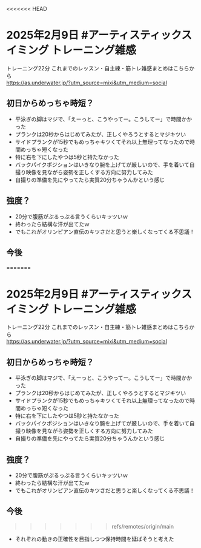 <<<<<<< HEAD
# 2025年2月9日 #アーティスティックスイミング トレーニング雑感
トレーニング22分
これまでのレッスン・自主練・筋トレ雑感まとめはこちらから  
https://as.underwater.jp/?utm_source=mixi&utm_medium=social  
## 初日からめっちゃ時短？
- 平泳ぎの脚はマジで、「えーっと、こうやってー。こうしてー」で時間かかった
- プランクは20秒からはじめてみたが、正しくやろうとするとマジキツい
- サイドプランクが15秒でもめっちゃキツくてそれ以上無理ってなったので時間めっちゃ短くなった
- 特に右を下にしたやつは5秒と持たなかった
- バックパイクポジションはいきなり腕を上げてが厳しいので、手を着いて自撮り映像を見ながら姿勢を正しくする方向に努力してみた
- 自撮りの準備を先にやってたら実質20分ちゃうんかという感じ
## 強度？
- 20分で腹筋がぷるっぷる言うくらいキッツいｗ
- 終わったら結構な汗が出てたｗ
- でもこれがオリンピアン直伝のキツさだと思うと楽しくなってくる不思議！
## 今後
=======
# 2025年2月9日 #アーティスティックスイミング トレーニング雑感
トレーニング22分
これまでのレッスン・自主練・筋トレ雑感まとめはこちらから  
https://as.underwater.jp/?utm_source=mixi&utm_medium=social  
## 初日からめっちゃ時短？
- 平泳ぎの脚はマジで、「えーっと、こうやってー。こうしてー」で時間かかった
- プランクは20秒からはじめてみたが、正しくやろうとするとマジキツい
- サイドプランクが15秒でもめっちゃキツくてそれ以上無理ってなったので時間めっちゃ短くなった
- 特に右を下にしたやつは5秒と持たなかった
- バックパイクポジションはいきなり腕を上げてが厳しいので、手を着いて自撮り映像を見ながら姿勢を正しくする方向に努力してみた
- 自撮りの準備を先にやってたら実質20分ちゃうんかという感じ
## 強度？
- 20分で腹筋がぷるっぷる言うくらいキッツいｗ
- 終わったら結構な汗が出てたｗ
- でもこれがオリンピアン直伝のキツさだと思うと楽しくなってくる不思議！
## 今後
>>>>>>> refs/remotes/origin/main
- それぞれの動きの正確性を目指しつつ保持時間を延ばそうと考えた
